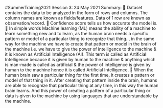 #SummerTraining2021
Session 3: 24 May 2021
Summary:
🤖 Dataset contains the data to be analyzed in the form of rows and columns. The column names are known as fields/features. Data of 1 row are known as observation/record.
🤖 Confidence score tells us how accurate the model is.
🤖 In simple words Machine learning (ML) means the ability of a machine to learn something new and to learn, as the human brain needs a specific pattern or model of a particular thing to recognize that thing.., in the same way for the machine we have to create that pattern or model in the brain of the machine i.e. we have to give the power of intelligence to the machine & it is known as Artificial Intelligence (AI). This term is called as Artificial Intelligence because it is given by human to the machine & anything which is man-made is called as artificial & the power of intelligence is given by human to the machine hence it is called Artificial Intelligence.
🤖 When the human brain saw a particular thing for the first time, it creates a pattern or model of that thing in it. After creating that pattern inside the brain, humans are able to recognize that particular thing at any time, in this way the human brain learns. And this power of creating a pattern of a particular thing or data is given to the machine by using languages that are understandable by the machine.